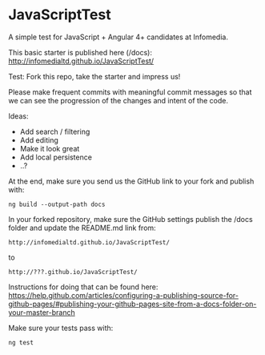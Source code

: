 # JavaScriptTest
A simple test for JavaScript + Angular 4+ candidates at Infomedia.

This basic starter is published here (/docs):
http://infomedialtd.github.io/JavaScriptTest/

Test:
Fork this repo, take the starter and impress us!

Please make frequent commits with meaningful commit messages so that we can see the progression of the changes and intent of the code.

Ideas: 
- Add search / filtering
- Add editing
- Make it look great
- Add local persistence 
- ..?

At the end, make sure you send us the GitHub link to your fork and publish with:

```
ng build --output-path docs
```

In your forked repository, make sure the GitHub settings publish the /docs folder and update the README.md link from:

```
http://infomedialtd.github.io/JavaScriptTest/
```
to
```
http://???.github.io/JavaScriptTest/
```
Instructions for doing that can be found here:
https://help.github.com/articles/configuring-a-publishing-source-for-github-pages/#publishing-your-github-pages-site-from-a-docs-folder-on-your-master-branch

Make sure your tests pass with:

```
ng test
```
